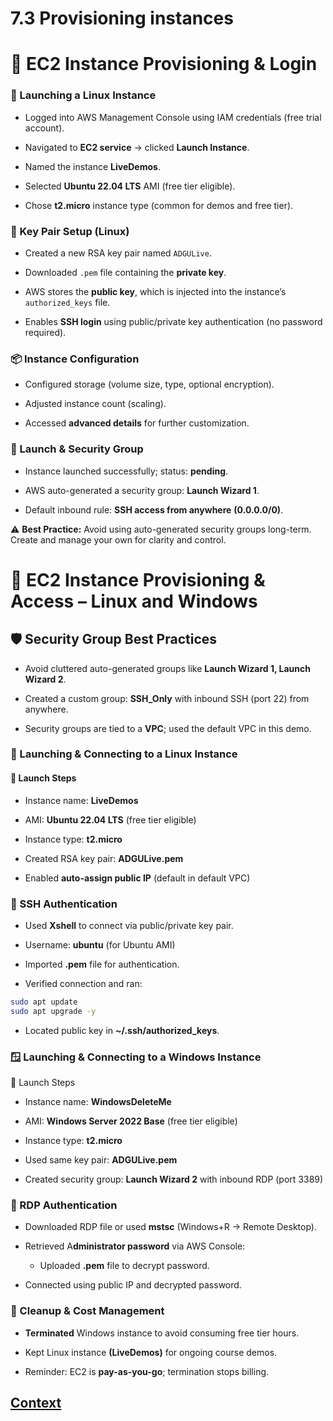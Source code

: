 # 7.3 Provisioning instances 

# 🧪 EC2 Instance Provisioning & Login 
### 🔧 Launching a Linux Instance
* Logged into AWS Management Console using IAM credentials (free trial account).

* Navigated to **EC2 service** → clicked **Launch Instance**.

* Named the instance **LiveDemos**.

* Selected **Ubuntu 22.04 LTS** AMI (free tier eligible).

* Chose **t2.micro** instance type (common for demos and free tier).
 
###  🔐 Key Pair Setup (Linux)
* Created a new RSA key pair named ```ADGULive```.

* Downloaded ```.pem``` file containing the **private key**.

* AWS stores the **public key**, which is injected into the instance’s ```authorized_keys``` file.

* Enables **SSH login** using public/private key authentication (no password required).

### 📦 Instance Configuration
* Configured storage (volume size, type, optional encryption).

* Adjusted instance count (scaling).

* Accessed **advanced details** for further customization.

### 🚀 Launch & Security Group
* Instance launched successfully; status: **pending**.

* AWS auto-generated a security group: **Launch Wizard 1**.

* Default inbound rule: **SSH access from anywhere** **(0.0.0.0/0)**.

⚠️ **Best Practice:** Avoid using auto-generated security groups long-term. Create and manage your own for clarity and control.


# 🧪 EC2 Instance Provisioning & Access – Linux and Windows
## 🛡️ Security Group Best Practices
* Avoid cluttered auto-generated groups like **Launch Wizard 1, Launch Wizard 2**.

* Created a custom group: **SSH_Only** with inbound SSH (port 22) from anywhere.

* Security groups are tied to a **VPC**; used the default VPC in this demo.

### 🐧 Launching & Connecting to a Linux Instance
#### 🔧 Launch Steps
* Instance name: **LiveDemos**

* AMI: **Ubuntu 22.04 LTS** (free tier eligible)

* Instance type: **t2.micro**

* Created RSA key pair: **ADGULive.pem**

* Enabled **auto-assign public IP** (default in default VPC)

### 🔐 SSH Authentication
* Used **Xshell** to connect via public/private key pair.

* Username: **ubuntu** (for Ubuntu AMI)

* Imported **.pem** file for authentication.

* Verified connection and ran:

``` bash
sudo apt update
sudo apt upgrade -y
```
* Located public key in **~/.ssh/authorized_keys**.

### 🪟 Launching & Connecting to a Windows Instance
🔧 Launch Steps
* Instance name: **WindowsDeleteMe**

* AMI: **Windows Server 2022 Base** (free tier eligible)

* Instance type: **t2.micro**

* Used same key pair: **ADGULive.pem**

* Created security group: **Launch Wizard 2** with inbound RDP (port 3389)

### 🔐 RDP Authentication
* Downloaded RDP file or used **mstsc** (Windows+R → Remote Desktop).

* Retrieved A**dministrator password** via AWS Console:

    - Uploaded **.pem** file to decrypt password.

* Connected using public IP and decrypted password.

### 🧹 Cleanup & Cost Management
* **Terminated** Windows instance to avoid consuming free tier hours.

* Kept Linux instance **(LiveDemos)** for ongoing course demos.

* Reminder: EC2 is **pay-as-you-go**; termination stops billing.


 ## [Context](./../context.md)